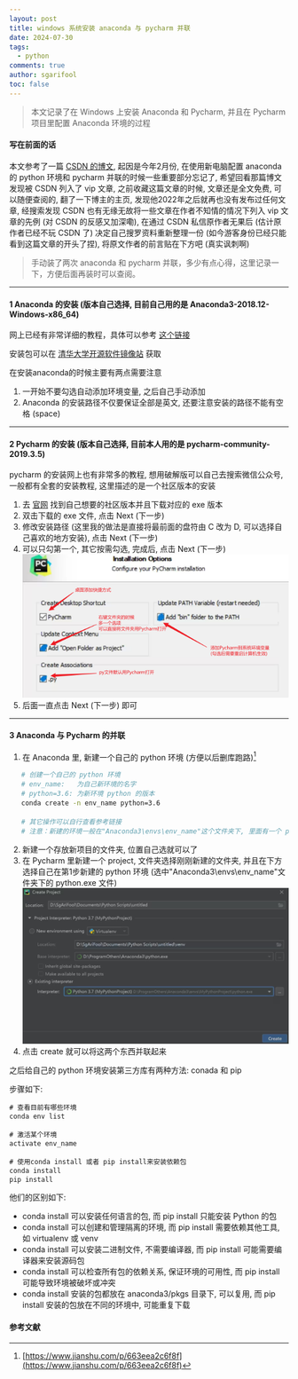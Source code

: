 ```yaml
---
layout: post
title: windows 系统安装 anaconda 与 pycharm 并联
date: 2024-07-30
tags:
  - python
comments: true
author: sgarifool
toc: false
---
```


> 本文记录了在 Windows 上安装 Anaconda 和 Pycharm, 并且在 Pycharm 项目里配置 Anaconda 环境的过程

<!-- more -->

#### 写在前面的话

本文参考了一篇 [CSDN 的博文](https://blog.csdn.net/m0_51210142/article/details/119118246), 起因是今年2月份, 在使用新电脑配置 anaconda 的 python 环境和 pycharm 并联的时候一些重要部分忘记了, 希望回看那篇博文发现被 CSDN 列入了 vip 文章, 之前收藏这篇文章的时候, 文章还是全文免费, 可以随便查阅的, 翻了一下博主的主页, 发现他2022年之后就再也没有发布过任何文章, 经搜索发现 CSDN 也有无缘无故将一些文章在作者不知情的情况下列入 vip 文章的先例 (对 CSDN 的反感又加深嘞), 在通过 CSDN 私信原作者无果后 (估计原作者已经不玩 CSDN 了) 决定自己搜罗资料重新整理一份 (如今游客身份已经只能看到这篇文章的开头了捏), 将原文作者的前言贴在下方吧 (真实讽刺啊)

> 手动装了两次 anaconda 和 pycharm 并联，多少有点心得，这里记录一下，方便后面再装时可以查阅。

---

#### 1 Anaconda 的安装 (版本自己选择, 目前自己用的是 Anaconda3-2018.12-Windows-x86_64)

网上已经有非常详细的教程，具体可以参考 [这个链接](https://zhuanlan.zhihu.com/p/358641541)

安装包可以在 [清华大学开源软件镜像站](https://mirrors.tuna.tsinghua.edu.cn/anaconda/archive) 获取

在安装anaconda的时候主要有两点需要注意

1. 一开始不要勾选自动添加环境变量, 之后自己手动添加
2. Anaconda 的安装路径不仅要保证全部是英文, 还要注意安装的路径不能有空格 (space)

---

#### 2 Pycharm 的安装 (版本自己选择, 目前本人用的是 pycharm-community-2019.3.5)

pycharm 的安装网上也有非常多的教程, 想用破解版可以自己去搜索微信公众号, 一般都有全套的安装教程, 这里描述的是一个社区版本的安装

1. 去 [官网](https://www.jetbrains.com/pycharm/download/other.html) 找到自己想要的社区版本并且下载对应的 exe 版本
2. 双击下载的 exe 文件, 点击 Next (下一步)
3. 修改安装路径 (这里我的做法是直接将最前面的盘符由 C 改为 D, 可以选择自己喜欢的地方安装), 点击 Next (下一步)
4. 可以只勾第一个, 其它按需勾选, 完成后, 点击 Next (下一步)
   ![](../assets/img-2024-07-30-connect_anaconda_and_pycharm.png)
5. 后面一直点击 Next (下一步) 即可

---

#### 3 Anaconda 与 Pycharm 的并联

1. 在 Anaconda 里, 新建一个自己的 python 环境 (方便以后删库跑路)[^1]
```bash
   # 创建一个自己的 python 环境
   # env_name:   为自己新环境的名字
   # python=3.6: 为新环境 python 的版本
   conda create -n env_name python=3.6
   
   # 其它操作可以自行查看参考链接
   # 注意：新建的环境一般在"Anaconda3\envs\env_name"这个文件夹下, 里面有一个 python.exe 文件
```
2. 新建一个存放新项目的文件夹, 位置自己选就可以了
3. 在 Pycharm 里新建一个 project, 文件夹选择刚刚新建的文件夹, 并且在下方选择自己在第1步新建的 python 环境 (选中"Anaconda3\envs\env_name"文件夹下的 python.exe 文件)   ![](../assets/img-2024-07-30-connect_anaconda_and_pycharm-1.png)
4. 点击 create 就可以将这两个东西并联起来

之后给自己的 python 环境安装第三方库有两种方法: conada 和 pip

步骤如下: 

```shell
# 查看目前有哪些环境
conda env list

# 激活某个环境
activate env_name

# 使用conda install 或者 pip install来安装依赖包
conda install
pip install
```

他们的区别如下: 

- conda install 可以安装任何语言的包, 而 pip install 只能安装 Python 的包
- conda install 可以创建和管理隔离的环境, 而 pip install 需要依赖其他工具, 如 virtualenv 或 venv
- conda install 可以安装二进制文件, 不需要编译器, 而 pip install 可能需要编译器来安装源码包
- conda install 可以检查所有包的依赖关系, 保证环境的可用性, 而 pip install 可能导致环境被破坏或冲突
- conda install 安装的包都放在 anaconda3/pkgs 目录下, 可以复用, 而 pip install 安装的包放在不同的环境中, 可能重复下载

#### 参考文献

[^1]: [https://www.jianshu.com/p/663eea2c6f8f](https://www.jianshu.com/p/663eea2c6f8f)
